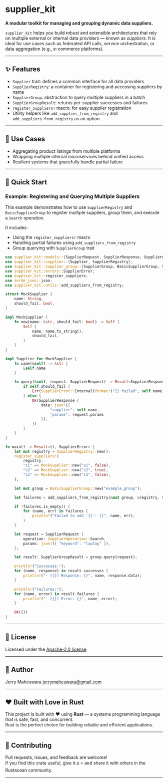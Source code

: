 # supplier_kit

**A modular toolkit for managing and grouping dynamic data suppliers.**

`supplier_kit` helps you build robust and extensible architectures that rely
on multiple external or internal data providers — known as *suppliers*. It is ideal
for use cases such as federated API calls, service orchestration, or data aggregation
(e.g., e-commerce platforms).

---

## ✨ Features

- `Supplier` trait: defines a common interface for all data providers
- `SupplierRegistry`: a container for registering and accessing suppliers by name
- `SupplierGroup`: abstraction to query multiple suppliers in a batch
- `SupplierGroupResult`: returns per-supplier successes and failures
- `register_suppliers!` macro: for easy supplier registration
- Utility helpers like `add_supplier_from_registry` and `add_suppliers_from_registry` as an option

---

## 🔧  Use Cases

- Aggregating product listings from multiple platforms
- Wrapping multiple internal microservices behind unified access
- Resilient systems that gracefully handle partial failure

---

## 🚀  Quick Start

### Example: Registering and Querying Multiple Suppliers

This example demonstrates how to use `SupplierRegistry` and `BasicSupplierGroup`
to register multiple suppliers, group them, and execute a `Search` operation.

It includes:
- Using the `register_suppliers!` macro
- Handling partial failures using `add_suppliers_from_registry`
- Group querying with `SupplierGroup` trait

```rust
use supplier_kit::models::{SupplierRequest, SupplierResponse, SupplierOperation};
use supplier_kit::supplier::{Supplier, SupplierRegistry};
use supplier_kit::supplier_group::{SupplierGroup, BasicSupplierGroup, SupplierGroupResult};
use supplier_kit::errors::SupplierError;
use supplier_kit::register_suppliers;
use serde_json::json;
use supplier_kit::utils::add_suppliers_from_registry;

struct MockSupplier {
    name: String,
    should_fail: bool,
}

impl MockSupplier {
    fn new(name: &str, should_fail: bool) -> Self {
        Self {
            name: name.to_string(),
            should_fail,
        }
    }
}

impl Supplier for MockSupplier {
    fn name(&self) -> &str {
        &self.name
    }

    fn query(&self, request: SupplierRequest) -> Result<SupplierResponse, SupplierError> {
        if self.should_fail {
            Err(SupplierError::Internal(format!("{} failed", self.name)))
        } else {
            Ok(SupplierResponse {
                data: json!({
                    "supplier": self.name,
                    "params": request.params
                }),
            })
        }
    }
}

fn main() -> Result<(), SupplierError> {
    let mut registry = SupplierRegistry::new();
    register_suppliers!(
        registry,
        "s1" => MockSupplier::new("s1", false),
        "s2" => MockSupplier::new("s2", true),
        "s3" => MockSupplier::new("s3", false),
    );

    let mut group = BasicSupplierGroup::new("example_group");

    let failures = add_suppliers_from_registry(&mut group, &registry, &["s1", "s2", "s4"]);

    if !failures.is_empty() {
        for (name, err) in failures {
            println!("Failed to add '{}': {}", name, err);
        }
    }

    let request = SupplierRequest {
        operation: SupplierOperation::Search,
        params: json!({ "keyword": "laptop" }),
    };

    let result: SupplierGroupResult = group.query(request);

    println!("Successes:");
    for (name, response) in result.successes {
        println!("- [{}] Response: {}", name, response.data);
    }

    println!("Failures:");
    for (name, error) in result.failures {
        println!("- [{}] Error: {}", name, error);
    }

    Ok(())
}
```

---

## 📄 License

Licensed under the [Apache-2.0 license](http://www.apache.org/licenses/LICENSE-2.0.txt)

---

## 👨 Author

Jerry Maheswara <jerrymaheswara@gmail.com>

---

## ❤️ Built with Love in Rust

This project is built with ❤️ using **Rust** — a systems programming language that is safe, fast, and concurrent.  
Rust is the perfect choice for building reliable and efficient applications.

---

## 🤝 Contributing

Pull requests, issues, and feedback are welcome!  
If you find this crate useful, give it a ⭐ and share it with others in the Rustacean community.

---


